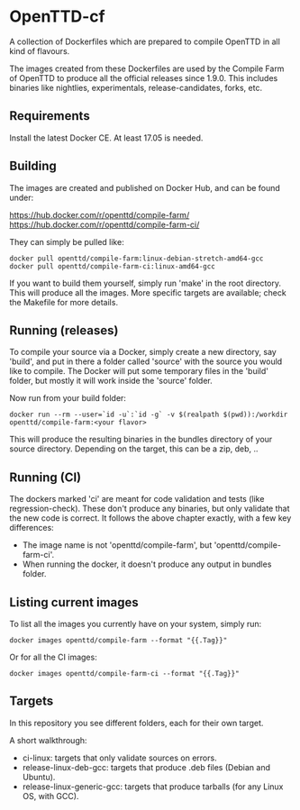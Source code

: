 # OpenTTD-cf

A collection of Dockerfiles which are prepared to compile OpenTTD in all kind
of flavours.

The images created from these Dockerfiles are used by the Compile Farm of
OpenTTD to produce all the official releases since 1.9.0. This includes
binaries like nightlies, experimentals, release-candidates, forks, etc.

## Requirements

Install the latest Docker CE. At least 17.05 is needed.

## Building

The images are created and published on Docker Hub, and can be found under:

https://hub.docker.com/r/openttd/compile-farm/
https://hub.docker.com/r/openttd/compile-farm-ci/

They can simply be pulled like:

```
docker pull openttd/compile-farm:linux-debian-stretch-amd64-gcc
docker pull openttd/compile-farm-ci:linux-amd64-gcc
```

If you want to build them yourself, simply run 'make' in the root directory.
This will produce all the images. More specific targets are available; check
the Makefile for more details.

## Running (releases)

To compile your source via a Docker, simply create a new directory, say
'build', and put in there a folder called 'source' with the source you would
like to compile. The Docker will put some temporary files in the 'build'
folder, but mostly it will work inside the 'source' folder.

Now run from your build folder:

```
docker run --rm --user=`id -u`:`id -g` -v $(realpath $(pwd)):/workdir openttd/compile-farm:<your flavor>
```

This will produce the resulting binaries in the bundles directory of your
source directory. Depending on the target, this can be a zip, deb, ..

## Running (CI)

The dockers marked 'ci' are meant for code validation and tests
(like regression-check). These don't produce any binaries, but only validate
that the new code is correct. It follows the above chapter exactly, with a few
key differences:

 - The image name is not 'openttd/compile-farm', but 'openttd/compile-farm-ci'.
 - When running the docker, it doesn't produce any output in bundles folder.

## Listing current images

To list all the images you currently have on your system, simply run:

```
docker images openttd/compile-farm --format "{{.Tag}}"
```

Or for all the CI images:

```
docker images openttd/compile-farm-ci --format "{{.Tag}}"
```

## Targets

In this repository you see different folders, each for their own target.

A short walkthrough:

 - ci-linux: targets that only validate sources on errors.
 - release-linux-deb-gcc: targets that produce .deb files (Debian and Ubuntu).
 - release-linux-generic-gcc: targets that produce tarballs (for any Linux OS, with GCC).
